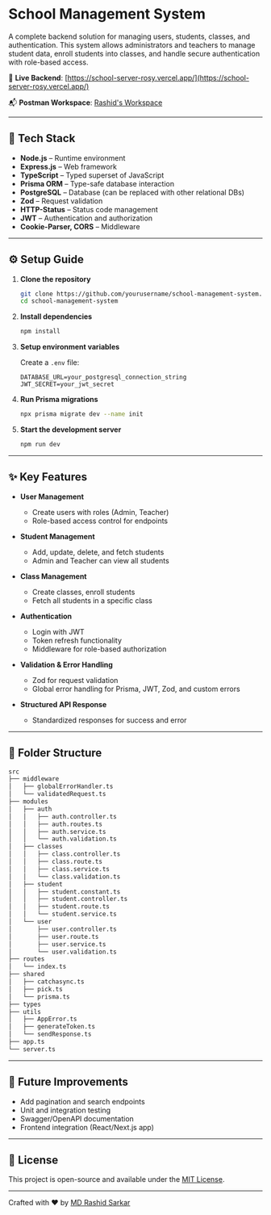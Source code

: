 # School Management System

A complete backend solution for managing users, students, classes, and authentication. This system allows administrators and teachers to manage student data, enroll students into classes, and handle secure authentication with role-based access.

🔗 **Live Backend**: [https://school-server-rosy.vercel.app/](https://school-server-rosy.vercel.app/)

📬 **Postman Workspace**: [Rashid's Workspace](https://rashid-7232251.postman.co/workspace/Rashid's-Workspace~5ef6ec7d-497d-4ef1-859f-ed5e465401d7/collection/47916361-574bb699-8381-43b9-b76c-a992eaad22f8?action=share&creator=47916361&active-environment=47916361-e366c38a-2741-46ea-94e3-4a7b42d2a286)

---

## 🚀 Tech Stack

- **Node.js** – Runtime environment
- **Express.js** – Web framework
- **TypeScript** – Typed superset of JavaScript
- **Prisma ORM** – Type-safe database interaction
- **PostgreSQL** – Database (can be replaced with other relational DBs)
- **Zod** – Request validation
- **HTTP-Status** – Status code management
- **JWT** – Authentication and authorization
- **Cookie-Parser, CORS** – Middleware

---

## ⚙️ Setup Guide

1. **Clone the repository**

   ```bash
   git clone https://github.com/yourusername/school-management-system.git
   cd school-management-system
   ```

2. **Install dependencies**

   ```bash
   npm install
   ```

3. **Setup environment variables**

   Create a `.env` file:

   ```env
   DATABASE_URL=your_postgresql_connection_string
   JWT_SECRET=your_jwt_secret
   ```

4. **Run Prisma migrations**

   ```bash
   npx prisma migrate dev --name init
   ```

5. **Start the development server**

   ```bash
   npm run dev
   ```

---

## ✨ Key Features

- **User Management**

  - Create users with roles (Admin, Teacher)
  - Role-based access control for endpoints

- **Student Management**

  - Add, update, delete, and fetch students
  - Admin and Teacher can view all students

- **Class Management**

  - Create classes, enroll students
  - Fetch all students in a specific class

- **Authentication**

  - Login with JWT
  - Token refresh functionality
  - Middleware for role-based authorization

- **Validation & Error Handling**

  - Zod for request validation
  - Global error handling for Prisma, JWT, Zod, and custom errors

- **Structured API Response**

  - Standardized responses for success and error

---

## 📁 Folder Structure

```bash
src
├── middleware
│   ├── globalErrorHandler.ts
│   └── validatedRequest.ts
├── modules
│   ├── auth
│   │   ├── auth.controller.ts
│   │   ├── auth.routes.ts
│   │   ├── auth.service.ts
│   │   └── auth.validation.ts
│   ├── classes
│   │   ├── class.controller.ts
│   │   ├── class.route.ts
│   │   ├── class.service.ts
│   │   └── class.validation.ts
│   ├── student
│   │   ├── student.constant.ts
│   │   ├── student.controller.ts
│   │   ├── student.route.ts
│   │   └── student.service.ts
│   └── user
│       ├── user.controller.ts
│       ├── user.route.ts
│       ├── user.service.ts
│       └── user.validation.ts
├── routes
│   └── index.ts
├── shared
│   ├── catchasync.ts
│   ├── pick.ts
│   └── prisma.ts
├── types
├── utils
│   ├── AppError.ts
│   ├── generateToken.ts
│   └── sendResponse.ts
├── app.ts
└── server.ts
```

---

## 🔮 Future Improvements

- Add pagination and search endpoints
- Unit and integration testing
- Swagger/OpenAPI documentation
- Frontend integration (React/Next.js app)

---

## 📜 License

This project is open-source and available under the [MIT License](LICENSE).

---

Crafted with ❤️ by [MD Rashid Sarkar](https://github.com/rashidsarkar)
